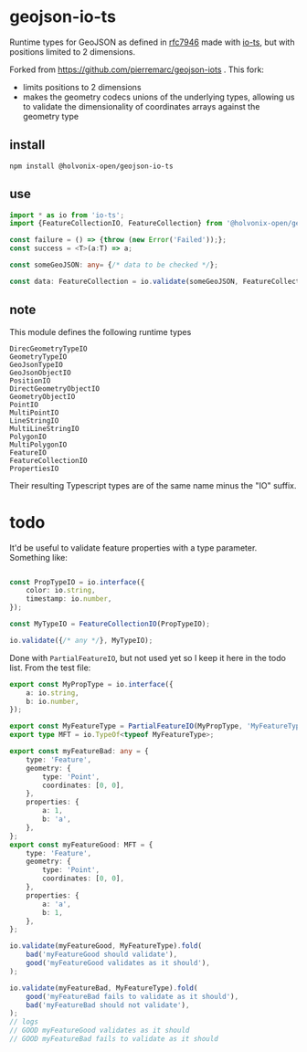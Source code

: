 # geojson-io-ts
Runtime types for GeoJSON as defined in [rfc7946](https://tools.ietf.org/html/rfc7946) made with [io-ts](https://github.com/gcanti/io-ts), but with positions limited to 2 dimensions.

Forked from https://github.com/pierremarc/geojson-iots .  This fork:
- limits positions to 2 dimensions
- makes the geometry codecs unions of the underlying types, allowing us to validate the dimensionality of coordinates arrays against the geometry type

## install

```
npm install @holvonix-open/geojson-io-ts
```

## use

```ts
import * as io from 'io-ts';
import {FeatureCollectionIO, FeatureCollection} from '@holvonix-open/geojson-io-ts';

const failure = () => {throw (new Error('Failed'));};
const success = <T>(a:T) => a;

const someGeoJSON: any= {/* data to be checked */};

const data: FeatureCollection = io.validate(someGeoJSON, FeatureCollectionIO).fold(failure, success);
```

## note

This module defines the following runtime types

```
DirecGeometryTypeIO
GeometryTypeIO
GeoJsonTypeIO
GeoJsonObjectIO
PositionIO
DirectGeometryObjectIO
GeometryObjectIO
PointIO
MultiPointIO
LineStringIO
MultiLineStringIO
PolygonIO
MultiPolygonIO
FeatureIO
FeatureCollectionIO
PropertiesIO
```

Their resulting Typescript types are of the same name minus the "IO" suffix.


# todo

It'd be useful to validate feature properties with a type parameter. Something like:
```ts

const PropTypeIO = io.interface({
    color: io.string,
    timestamp: io.number,
});

const MyTypeIO = FeatureCollectionIO(PropTypeIO);

io.validate({/* any */}, MyTypeIO);
```

Done with ```PartialFeatureIO```, but not used yet so I keep it here in the todo list. From the test file:
```ts
export const MyPropType = io.interface({
    a: io.string,
    b: io.number,
});

export const MyFeatureType = PartialFeatureIO(MyPropType, 'MyFeatureType');
export type MFT = io.TypeOf<typeof MyFeatureType>;

export const myFeatureBad: any = {
    type: 'Feature',
    geometry: {
        type: 'Point',
        coordinates: [0, 0],
    },
    properties: {
        a: 1,
        b: 'a',
    },
};
export const myFeatureGood: MFT = {
    type: 'Feature',
    geometry: {
        type: 'Point',
        coordinates: [0, 0],
    },
    properties: {
        a: 'a',
        b: 1,
    },
};

io.validate(myFeatureGood, MyFeatureType).fold(
    bad('myFeatureGood should validate'),
    good('myFeatureGood validates as it should'),
);

io.validate(myFeatureBad, MyFeatureType).fold(
    good('myFeatureBad fails to validate as it should'),
    bad('myFeatureBad should not validate'),
);
// logs
// GOOD myFeatureGood validates as it should
// GOOD myFeatureBad fails to validate as it should

```
